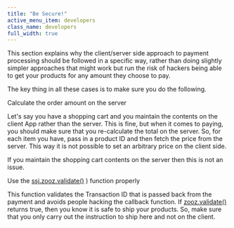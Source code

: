```yaml
---
title: "Be Secure!"
active_menu_item: developers
class_name: developers
full_width: true
---
```



This section explains why the client/server side approach to payment processing should be followed in a specific way, rather than doing slightly simpler approaches that might work but run the risk of hackers being able to get your products for any amount they choose to pay.

The key thing in all these cases is to make sure you do the following.

Calculate the order amount on the server

Let's say you have a shopping cart and you maintain the contents on the client App rather than the server. This is fine, but when it comes to paying, you should make sure that you re-calculate the total on the server. So, for each item you have, pass in a product ID and then fetch the price from the server. This way it is not possible to set an arbitrary price on the client side.

If you maintain the shopping cart contents on the server then this is not an issue.

Use the [ssj.zooz.validate()](../../../scripting-apis/server-side-api/ssj-object/credit-card-payments/validate.htm) ) function properly

This function validates the Transaction ID that is passed back from the payment and avoids people hacking the callback function. If [zooz.validate()](../../../scripting-apis/server-side-api/ssj-object/credit-card-payments/validate.htm) returns true, then you know it is safe to ship your products. So, make sure that you only carry out the instruction to ship here and not on the client.

